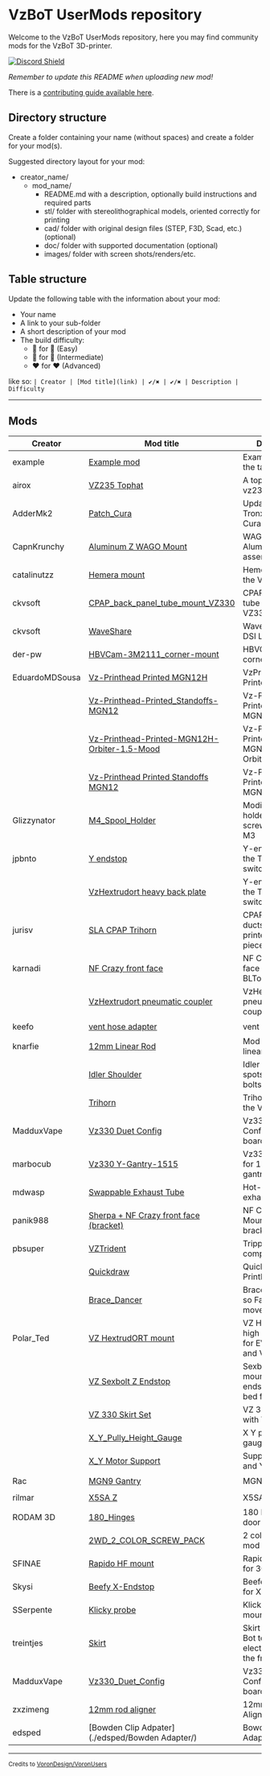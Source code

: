 # VzBoT UserMods repository

Welcome to the VzBoT UserMods repository, here you may find community mods for the VzBoT 3D-printer.

<a href="https://discord.gg/Jj5C7q4j" target="_blank">![Discord Shield](https://discord.com/api/guilds/829828765512106054/widget.png?style=banner2)</a>

*Remember to update this README when uploading new mod!*

There is a [contributing guide available here](./CONTRIBUTING.md).

## Directory structure

Create a folder containing your name (without spaces) and create a folder for your mod(s).

Suggested directory layout for your mod:
- creator_name/
  - mod_name/
    - README.md with a description, optionally build instructions and required parts
    - stl/ folder with stereolithographical models, oriented correctly for printing
    - cad/ folder with original design files (STEP, F3D, Scad, etc.) (optional)
    - doc/ folder with supported documentation (optional)
    - images/ folder with screen shots/renders/etc.

## Table structure

Update the following table with the information about your mod:
- Your name
- A link to your sub-folder
- A short description of your mod
- The build difficulty:
  - :green_heart: for :green_heart: (Easy)
  - :blue_heart: for :blue_heart: (Intermediate)
  - :heart: for :heart: (Advanced)

like so:
`
| Creator | [Mod title](link) | ✔️/✖️ | ✔️/✖️ | Description | Difficulty `

---

## Mods

| Creator | Mod title | Description | [Vz330](https://github.com/VzBoT3D/VzBoT-Vz330) | [Vz235](https://github.com/VzBoT3D/VzBoT-Vz235) | Difficulty
| --- | --- | --- | --- | --- | --- |
| example    | [Example mod](./creator_here/mod_folder_name)| Example entry for the table | ✔️ | ✔️ | :green_heart::blue_heart::heart: |
| airox    | [VZ235 Tophat](./airox/vz235_tophat)| A tophat for the vz235 | ✖️ | ✔️ | :green_heart: |
| AdderMk2   | [Patch_Cura](./AdderMk2/Patch_Cura) | Updates 2020 Tronxy profiles in Cura | ✔️ | ✔️ | :blue_heart: |
| CapnKrunchy | [Aluminum Z WAGO Mount](./CapnKrunchy/Aluminum_Z_WAGO_Mount) | WAGO mount for Aluminum Z bed assembly | ✔️ | ✖️ | :green_heart: |
| catalinutzz| [Hemera mount](./catalinutzz/hemera-mount) | Hemera mount for the VZ Printhead | ✔️ | ✔️ | :green_heart: |
| ckvsoft    | [CPAP_back_panel_tube_mount_VZ330](./ckvsoft/CPAP_back_panel_tube_mount_VZ330)| CPAP back panel tube mount VZ330. | ✔️ | ✖️ | :green_heart: |
| ckvsoft    | [WaveShare](./ckvsoft/waveshare_5inch_DSI_LCD)| WaveShare 5inch DSI LCD. | ✔️ | ✔️ | :green_heart: |
| der-pw    | [HBVCam-3M2111_corner-mount](./der-pw/HBVCam-3M2111_corner-mount)| HBVCam-3M2111 corner-mount | ✖️ | ✔️ | :green_heart: |
| EduardoMDSousa  | [Vz-Printhead Printed MGN12H](./EduardoMDSousa/Vz-Printhead-Printed-MGN12H) | VzPrinthead Printed MGN12H | ✔️ | ✔️ | :green_heart: |
|                 | [Vz-Printhead-Printed_Standoffs-MGN12](./EduardoMDSousa/Vz-Printhead-Printed_Standoffs-MGN12) | Vz-Printhead-Printed_Standoffs-MGN12 | ✔️ | ✔️ | :green_heart: |
|                 | [Vz-Printhead-Printed-MGN12H-Orbiter-1.5-Mood](./EduardoMDSousa/Vz-Printhead-Printed-MGN12H-Orbiter-1.5-Mood) | Vz-Printhead-Printed-MGN12H-Orbiter-1.5-Mood | ✔️ | ✔️ | :green_heart: |
| | [Vz-Printhead Printed Standoffs MGN12](./EduardoMDSousa/Vz-Printhead-Printed_Standoffs-MGN12) | Vz-Printhead Printed Standoffs MGN12 | ✔️ | ✔️ | :green_heart: |
|Glizzynator | [M4_Spool_Holder](./Glizzynator/M4_Spool_Holder)| Modifies the spool holder to use M4 screws instead of M3 | ✔️ | ✔️ | :green_heart: |
| jpbnto     | [Y endstop](./jpbnto/yendstop) | Y-endstop using the Tronxy XS5A switch | ✔️ | ✖️ | :green_heart: |
| | [VzHextrudort heavy back plate](./jpbnto/vzhextrudort_heavy_back_plate) | Y-endstop using the Tronxy XS5A switch | ✔️ | ✖️ | :green_heart: |
| jurisv      | [SLA CPAP Trihorn](./jurisv/sla_cpap_trihorn)                             | CPAP Trihorn Fan ducts for SLA printers as single piece          | ✔️ | ✖️ | :green_heart: |
| karnadi    | [NF Crazy front face](./karnadi/NF_Crazy_2510_BLTouch) | NF Crazy front face 2510 fan with BLTouch mount | ✔️ | ✔️ | :green_heart: |
|            | [VzHextrudort pneumatic coupler](./karnadi/VzHextrudort_pneumatic_coupler) | VzHextrudort pneumatic PTFE coupler | ✔️ | ✔️ | :green_heart: |
| keefo      | [vent hose adapter](./keefo/vent_hose_adapter) | vent hose adapter | ✔️ | ✖️ | :green_heart: |
| knarfie    | [12mm Linear Rod](./knarfie/12mm_rods) | Mod for 12mm linear rods | ✔️ | ✖️ | :green_heart: |
|            | [Idler Shoulder](./knarfie/shoulder_idler) | Idler mounts with spots for shoulder bolts  | ✔️ | ✖️ | :green_heart: |
|            | [Trihorn](./knarfie/trihorn_duct) | Trihorn duct for the VZ Printhead | ✔️ | ✔️ | :green_heart: |
| MadduxVape | [Vz330 Duet Config](./MadduxVape) | Vz330 AWD Config for Duett board| ✔️ |  ✖️ | :green_heart: |
| marbocub   | [Vz330 Y-Gantry-1515](./marbocub/Vz330_Y-Gantry-1515) | Vz330 Y-Gantry for 1515 size gantry | ✔️ |  ✖️ | :green_heart: |
| mdwasp     | [Swappable Exhaust Tube](./mdwasp/swappable_exhaust_tube) | Hot-swappable exhaust tube | ? | ✔️ | :green_heart: |
| panik988   | [Sherpa + NF Crazy front face (bracket)](./panik988/sherpa_nf_crazy_bracket) | NF Crazy Face Mount with bracket for Sherpa | ✔️ | ✔️ | :green_heart: |
| pbsuper    | [VZTrident](./pbsuper/VZTrident)| Tripple Z for VZbot complete printer. | ✔️ | ✔️ | :blue_heart: |
|            | [Quickdraw](./pbsuper/Quickdraw)| Quickdraw for Alu Printhead. | ✔️ | ✔️ | :green_heart: |
|            | [Brace_Dancer](./pbsuper/Brace_Dancer)| Brace for Dancer so Fanduct can't move sideways. | ✔️ | ✔️ | :green_heart: |
| Polar_Ted  | [VZ HextrudORT mount](./Polar_Ted/VZ_HextrudORT_High_Motor_Mount_for_EVA/) | VZ HextrudORT high motor mount for EVA print head and V6 hot end | ✔️ |  ✔️ | :green_heart: |
|            | [VZ Sexbolt Z Endstop](./Polar_Ted/Sexbolt_Sidepiece_Z_Switch/) | Sexbolt side mounted Z endstop for VZ bed frame  | ✔️ |  ✔️ | :green_heart: |
|            | [VZ 330 Skirt Set](./Polar_Ted/VZ330_skirt/ ) | VZ 3330 SKirt Set with V0 Display | ✔️ | ✖️ | :green_heart: |
|            | [X_Y_Pully_Height_Gauge](./Polar_Ted/X_Y_Pully_Height_Gauge/) | X Y pully height gauge  | ✔️ |  ✔️ | :green_heart: |
|            | [X_Y Motor Support](./Polar_Ted/X_Y_Motor_support/) | Support shelf for X and Y motors  | ✔️ |  ✔️ | :green_heart: |
| Rac        | [MGN9 Gantry](./Rac/MGN9_gantry) | MGN9 gantry | ✔️ | ✔️ | ✖️ | :blue_heart: |
| rilmar     | [X5SA Z](./rilmar/X5SA_Z) | X5SA Z | ✔️ | ✔️ | :green_heart: |
| RODAM 3D   | [180_Hinges](./RODAM_3D/180_Hinges/) | 180 Hinges for full door open  | ✖️ |  ✔️ | :green_heart: |
|            | [2WD_2_COLOR_SCREW_PACK](./RODAM_3D/2WD_2_COLOR_SCREW_PACK/) | 2 color Idler with mod for screw kit  | ✖️ |  ✔️ | :green_heart: |
| SFINAE     | [Rapido HF mount](./SFINAE/Rapido_HF_30mm_fan) | Rapido HF mount for 30mm fan | ✔️ | ✔️ | :green_heart: |
| Skysi      | [Beefy X-Endstop](./Skysi/Beefy%20X-Endstop) | Beefed up Enstop for X | ✔️ | ✔️ | :green_heart: |
| SSerpente  | [Klicky probe](./SSerpente/Klicky%20probe%20Vzbot) | Klicky probe mount | ✔️ | ✔️ | :green_heart: |
| treintjes  | [Skirt](./treintjes/VzBot_Skirt) | Skirt for the VZ-Bot to house electronics under the frame | ✔️ |  ✖️ | :green_heart: |
| MadduxVape | [Vz330_Duet_Config](./MadduxVape) | Vz330 AWD Config for Duett board| ✔️ |  ✖️ | :green_heart: |
| zxzimeng  | [12mm rod aligner](./zxzimeng/12mm_aligner/) | 12mm Z Rod Aligner  | ✖️ |  ✔️ | :green_heart: |
| edsped    | [Bowden Clip Adpater](./edsped/Bowden Adapter/) | Bowden Collet Adapter | :green_heart:|
---

<sub>Credits to [VoronDesign/VoronUsers](https://github.com/VoronDesign/VoronUsers)</sub>
